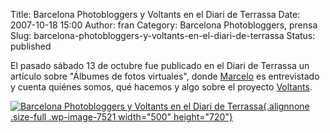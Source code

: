 Title: Barcelona Photobloggers y Voltants en el Diari de Terrassa
Date: 2007-10-18 15:00
Author: fran
Category: Barcelona Photobloggers, prensa
Slug: barcelona-photobloggers-y-voltants-en-el-diari-de-terrassa
Status: published

El pasado sábado 13 de octubre fue publicado en el Diari de Terrassa un artículo sobre "Álbumes de fotos virtuales", donde [Marcelo](http://www.marceloaurelio.com/nocturama/) es entrevistado y cuenta quiénes somos, qué hacemos y algo sobre el proyecto [Voltants](http://www.voltants.com/).

[![Barcelona Photobloggers y Voltants en el Diari de Terrassa](http://fransimo.info/wp-content/uploads/2007/10/diarideterrassa.jpg){.alignnone .size-full .wp-image-7521 width="500" height="720"}](http://www.flickr.com/photos/fransimo/1637481335/)
